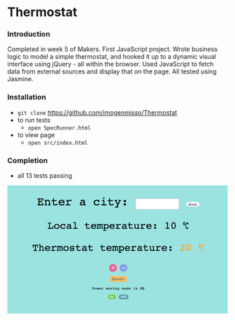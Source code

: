 # Thermostat

### Introduction

Completed in week 5 of Makers. First JavaScript project. Wrote business logic to model a simple thermostat, and hooked it up to a dynamic visual interface using jQuery - all within the browser. Used JavaScript to fetch data from external sources and display that on the page. All tested using Jasmine.

### Installation

- `git clone` https://github.com/imogenmisso/Thermostat
- to run tests
  - `open SpecRunner.html`
- to view page
  - `open src/index.html`

### Completion

- all 13 tests passing

![Alt text](src/screenshot.png)
